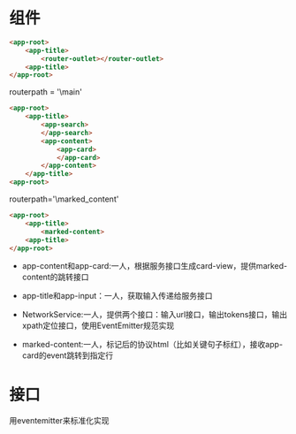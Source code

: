 # 组件

```html
<app-root>
    <app-title>
        <router-outlet></router-outlet>
    <app-title>
</app-root>
```

routerpath = '\main'

```html
<app-root>
    <app-title>
        <app-search>
        </app-search>
        <app-content>
            <app-card>
            </app-card>
        </app-content>
    </app-title>
<app-root>
```

routerpath='\marked_content'

```html
<app-root>
    <app-title>
        <marked-content>
    <app-title>
</app-root>
```

- app-content和app-card:一人，根据服务接口生成card-view，提供marked-content的跳转接口

- app-title和app-input：一人，获取输入传递给服务接口

- NetworkService:一人，提供两个接口：输入url接口，输出tokens接口，输出xpath定位接口，使用EventEmitter规范实现

- marked-content:一人，标记后的协议html（比如关键句子标红），接收app-card的event跳转到指定行

# 接口

用eventemitter来标准化实现